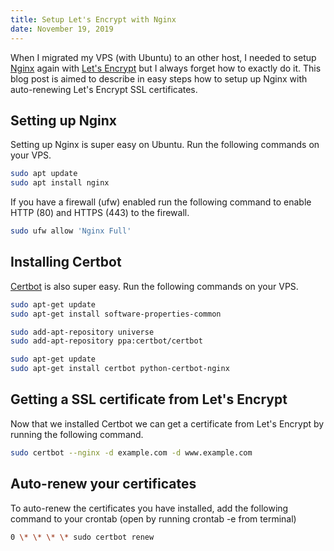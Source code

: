 ```yaml
---
title: Setup Let's Encrypt with Nginx
date: November 19, 2019 
---
```


When I migrated my VPS (with Ubuntu) to an other host, I needed to setup <a href="https://nginx.org/" target="_blank">Nginx</a> again with <a href="https://letsencrypt.org/" target="_blank">Let's Encrypt</a> but I always forget how to exactly do it. This blog post is aimed to describe in easy steps how to setup up Nginx with auto-renewing Let's Encrypt SSL certificates.

## Setting up Nginx

Setting up Nginx is super easy on Ubuntu. Run the following commands on your VPS.

```bash
sudo apt update 
sudo apt install nginx
```

If you have a firewall (ufw) enabled run the following command to enable HTTP (80) and HTTPS (443) to the firewall.

```bash
sudo ufw allow 'Nginx Full'
```

## Installing Certbot

<a href="https://certbot.eff.org" target="_blank">Certbot</a> is also super easy. Run the following commands on your VPS.

```bash
sudo apt-get update
sudo apt-get install software-properties-common

sudo add-apt-repository universe
sudo add-apt-repository ppa:certbot/certbot

sudo apt-get update
sudo apt-get install certbot python-certbot-nginx
```

## Getting a SSL certificate from Let's Encrypt

Now that we installed Certbot we can get a certificate from Let's Encrypt by running the following command.

```bash
sudo certbot --nginx -d example.com -d www.example.com
```

## Auto-renew your certificates

To auto-renew the certificates you have installed, add the following command to your crontab (open by running crontab -e from terminal)

```bash
0 \* \* \* \* sudo certbot renew
```
